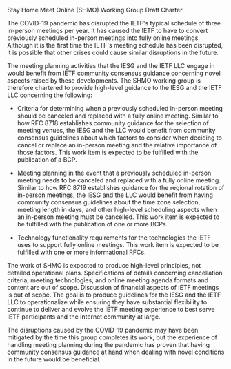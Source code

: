 Stay Home Meet Online (SHMO) Working Group
Draft Charter

The COVID-19 pandemic has disrupted the IETF's typical schedule of three in-person meetings per year. It has caused the IETF to have to convert previously scheduled in-person meetings into fully online meetings. Although it is the first time the IETF's meeting schedule has been disrupted, it is possible that other crises could cause similar disruptions in the future.

The meeting planning activities that the IESG and the IETF LLC engage in would benefit from IETF community consensus guidance concerning novel aspects raised by these developments. The SHMO working group is therefore chartered to provide high-level guidance to the IESG and the IETF LLC concerning the following:

- Criteria for determining when a previously scheduled in-person meeting should be canceled and replaced with a fully online meeting. Similar to how RFC 8718 establishes community guidance for the selection of meeting venues, the IESG and the LLC would benefit from community consensus guidelines about which factors to consider when deciding to cancel or replace an in-person meeting and the relative importance of those factors. This work item is expected to be fulfilled with the publication of a BCP.

- Meeting planning in the event that a previously scheduled in-person meeting needs to be canceled and replaced with a fully online meeting. Similar to how RFC 8719 establishes guidance for the regional rotation of in-person meetings, the IESG and the LLC would benefit from having community consensus guidelines about the time zone selection, meeting length in days, and other high-level scheduling aspects when an in-person meeting must be cancelled. This work item is expected to be fulfilled with the publication of one or more BCPs.

- Technology functionality requirements for the technologies the IETF uses to support fully online meetings. This work item is expected to be fulfilled with one or more informational RFCs.

The work of SHMO is expected to produce high-level principles, not detailed operational plans. Specifications of details concerning cancellation criteria, meeting technologies, and online meeting agenda formats and content are out of scope. Discussion of financial aspects of IETF meetings is out of scope. The goal is to produce guidelines for the IESG and the IETF LLC to operationalize while ensuring they have substantial flexibility to continue to deliver and evolve the IETF meeting experience to best serve IETF participants and the Internet community at large. 

The disruptions caused by the COVID-19 pandemic may have been mitigated by the time this group completes its work, but the experience of handling meeting planning during the pandemic has proven that having community consensus guidance at hand when dealing with novel conditions in the future would be beneficial.
